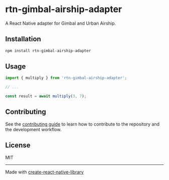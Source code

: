 # rtn-gimbal-airship-adapter

A React Native adapter for Gimbal and Urban Airship.

## Installation

```sh
npm install rtn-gimbal-airship-adapter
```

## Usage

```js
import { multiply } from 'rtn-gimbal-airship-adapter';

// ...

const result = await multiply(3, 7);
```

## Contributing

See the [contributing guide](CONTRIBUTING.md) to learn how to contribute to the repository and the development workflow.

## License

MIT

---

Made with [create-react-native-library](https://github.com/callstack/react-native-builder-bob)
